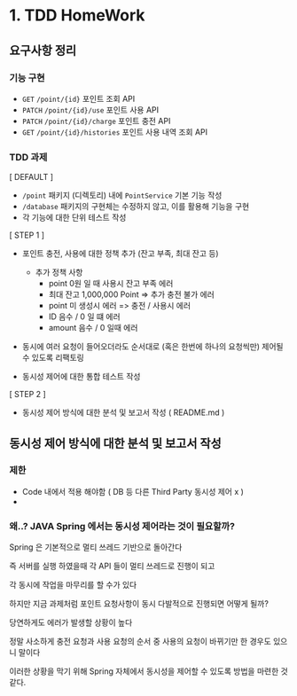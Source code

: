 # 1. TDD HomeWork 

## 요구사항 정리
### 기능 구현 
*  `GET` `/point/{id}` 포인트 조회 API
*  `PATCH` `/point/{id}/use`  포인트 사용 API 
*  `PATCH` `/point/{id}/charge` 포인트 충전 API
*  `GET` `/point/{id}/histories` 포인트 사용 내역 조회 API

### TDD 과제 
[ DEFAULT ]<br>
- `/point` 패키지 (디렉토리) 내에 `PointService` 기본 기능 작성
- `/database` 패키지의 구현체는 수정하지 않고, 이를 활용해 기능을 구현
- 각 기능에 대한 단위 테스트 작성

[ STEP 1 ]<br>
- 포인트 충전, 사용에 대한 정책 추가 (잔고 부족, 최대 잔고 등)
  - 추가 정책 사항
    - point 0원 일 때 사용시 잔고 부족 에러 
    - 최대 잔고 1,000,000 Point => 추가 충전 불가 에러 
    - point 미 생성시 에러 => 충전 / 사용시 에러
    - ID 음수 / 0 일 떄 에러
    - amount 음수 / 0 일때 에러
    
- 동시에 여러 요청이 들어오더라도 순서대로 (혹은 한번에 하나의 요청씩만) 제어될 수 있도록 리팩토링
- 동시성 제어에 대한 통합 테스트 작성

[ STEP 2 ]<br>
- 동시성 제어 방식에 대한 분석 및 보고서 작성 ( README.md )


## 동시성 제어 방식에 대한 분석 및 보고서 작성
### 제한
* Code 내에서 적용 해야함 ( DB 등 다른 Third Party 동시성 제어 x )
* 


### 왜..? JAVA Spring 에서는 동시성 제어라는 것이 필요할까?

Spring 은 기본적으로 멀티 쓰레드 기반으로 돌아간다 

즉 서버를 실행 하였을때 각 API 들이 멀티 쓰레드로 진행이 되고 

각 동시에 작업을 마무리를 할 수가 있다 

하지만 지금 과제처럼 포인트 요청사항이 동시 다발적으로 진행되면 어떻게 될까?

당연하게도 에러가 발생할 상황이 높다

정말 사소하게 충전 요청과 사용 요청의 순서 중 사용의 요청이 바뀌기만 한 경우도 있으니 말이다 

이러한 상황을 막기 위해 Spring 자체에서 동시성을 제어할 수 있도록 방법을 마련한 것 같다.


